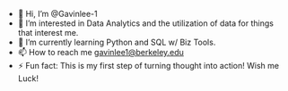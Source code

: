 - 👋 Hi, I’m @Gavinlee-1
- 👀 I’m interested in Data Analytics and the utilization of data for things that interest me.
- 🌱 I’m currently learning Python and SQL w/ Biz Tools.
- 📫 How to reach me gavinlee1@berkeley.edu
- ⚡ Fun fact: This is my first step of turning thought into action! Wish me Luck!

<!---
Gavinlee-1/Gavinlee-1 is a ✨ special ✨ repository because its `README.md` (this file) appears on your GitHub profile.
You can click the Preview link to take a look at your changes.
--->
